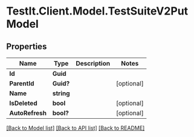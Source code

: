 # TestIt.Client.Model.TestSuiteV2PutModel

## Properties

Name | Type | Description | Notes
------------ | ------------- | ------------- | -------------
**Id** | **Guid** |  | 
**ParentId** | **Guid?** |  | [optional] 
**Name** | **string** |  | 
**IsDeleted** | **bool** |  | [optional] 
**AutoRefresh** | **bool?** |  | [optional] 

[[Back to Model list]](../README.md#documentation-for-models) [[Back to API list]](../README.md#documentation-for-api-endpoints) [[Back to README]](../README.md)

